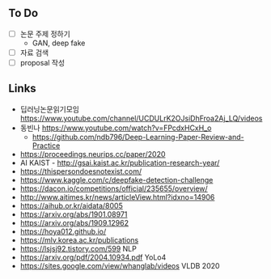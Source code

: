 ## To Do 

*   [ ] 논문 주제 정하기
    *   GAN, deep fake
*   [ ] 자료 검색
*   [ ] proposal 작성

## Links

*   딥러닝논문읽기모임 https://www.youtube.com/channel/UCDULrK2OJsiDhFroa2Aj_LQ/videos
*   동빈나 https://www.youtube.com/watch?v=FPcdxHCxH_o
    *   https://github.com/ndb796/Deep-Learning-Paper-Review-and-Practice
*   https://proceedings.neurips.cc/paper/2020
*   AI KAIST - http://gsai.kaist.ac.kr/publication-research-year/
*   https://thispersondoesnotexist.com/
*   https://www.kaggle.com/c/deepfake-detection-challenge
*   https://dacon.io/competitions/official/235655/overview/
*   http://www.aitimes.kr/news/articleView.html?idxno=14906
*   https://aihub.or.kr/aidata/8005
*   https://arxiv.org/abs/1901.08971
*   https://arxiv.org/abs/1909.12962
*   https://hoya012.github.io/
*   https://mlv.korea.ac.kr/publications
*   https://lsjsj92.tistory.com/599 NLP
*   https://arxiv.org/pdf/2004.10934.pdf YoLo4
*   https://sites.google.com/view/whanglab/videos VLDB 2020
